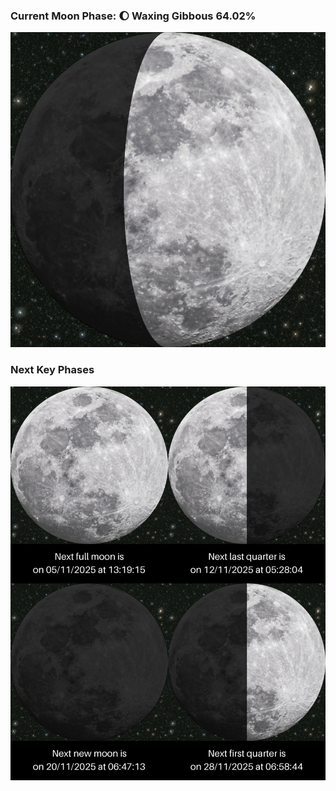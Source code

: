 ### Current Moon Phase: 🌔 Waxing Gibbous 64.02%
![Moon Phase](moonphase.png)
### Next Key Phases
![Gallery](gallery.png)